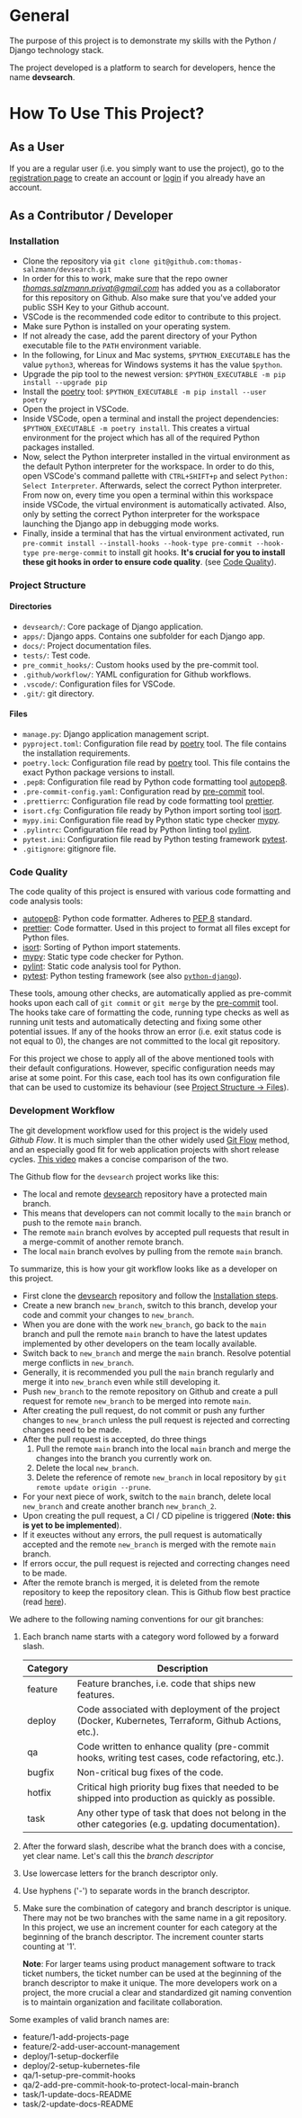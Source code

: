 # General

The purpose of this project is to demonstrate my skills with the Python / Django technology stack.

The project developed is a platform to search for developers, hence the name **devsearch**.

# How To Use This Project?

## As a User

If you are a regular user (i.e. you simply want to use the project), go to the [registration page]() to create an account or [login]() if you already have an account.

## As a Contributor / Developer

### Installation

- Clone the repository via `git clone git@github.com:thomas-salzmann/devsearch.git`
- In order for this to work, make sure that the repo owner *thomas.salzmann.privat@gmail.com* has added you as a collaborator for this repository on Github. Also make sure that you've added your public SSH Key to your Github account.
- VSCode is the recommended code editor to contribute to this project.
- Make sure Python is installed on your operating system.
- If not already the case, add the parent directory of your Python executable file to the `PATH` environment variable.
- In the following, for Linux and Mac systems, `$PYTHON_EXECUTABLE` has the value `python3`, whereas for Windows systems it has the value `$python`.
- Upgrade the pip tool to the newest version: `$PYTHON_EXECUTABLE -m pip install --upgrade pip`
- Install the [poetry](https://python-poetry.org/) tool: `$PYTHON_EXECUTABLE -m pip install --user poetry`
- Open the project in VSCode.
- Inside VSCode, open a terminal and install the project dependencies: `$PYTHON_EXECUTABLE -m poetry install`. This creates a virtual environment for the project which has all of the required Python packages installed.
- Now, select the Python interpreter installed in the virtual environment as the default Python interpreter for the workspace. In order to do this, open VSCode's command pallette with `CTRL+SHIFT+p` and select `Python: Select Interpreter`. Afterwards, select the correct Python interpreter. From now on, every time you open a terminal within this workspace inside VSCode, the virtual environment is automatically activated. Also, only by setting the correct Python interpreter for the workspace launching the Django app in debugging mode works.
- Finally, inside a terminal that has the virtual environment activated, run `pre-commit install --install-hooks --hook-type pre-commit --hook-type pre-merge-commit` to install git hooks. **It's crucial for you to install these git hooks in order to ensure code quality**. (see [Code Quality](#code-quality)).

### Project Structure

#### Directories

- `devsearch/`: Core package of Django application.
- `apps/`: Django apps. Contains one subfolder for each Django app.
- `docs/`: Project documentation files.
- `tests/`: Test code.
- `pre_commit_hooks/`: Custom hooks used by the pre-commit tool.
- `.github/workflow/`: YAML configuration for Github workflows.
- `.vscode/`: Configuration files for VSCode.
- `.git/`: git directory.

#### Files

- `manage.py`: Django application management script.
- `pyproject.toml`: Configuration file read by [poetry](https://python-poetry.org/) tool. The file contains the installation requirements.
- `poetry.lock`: Configuration file read by [poetry](https://python-poetry.org/) tool. This file contains the exact Python package versions to install.
- `.pep8`: Configuration file read by Python code formatting tool [autopep8](https://pypi.org/project/autopep8/).
- `.pre-commit-config.yaml`: Configuration read by [pre-commit](https://pre-commit.com/) tool.
- `.prettierrc`: Configuration file read by code formatting tool [prettier](https://prettier.io/).
- `isort.cfg`: Configuration file ready by Python import sorting tool [isort](https://pycqa.github.io/isort/).
- `mypy.ini`: Configuration file read by Python static type checker [mypy](https://mypy.readthedocs.io/en/stable/).
- `.pylintrc`: Configuration file read by Python linting tool [pylint](https://pypi.org/project/pylint/).
- `pytest.ini`: Configuration file read by Python testing framework [pytest](https://docs.pytest.org/en/8.2.x/).
- `.gitignore`: gitignore file.

### Code Quality

The code quality of this project is ensured with various code formatting and code analysis tools:

- [autopep8](https://pypi.org/project/autopep8/): Python code formatter. Adheres to [PEP 8](https://peps.python.org/pep-0008/) standard.
- [prettier](https://prettier.io/): Code formatter. Used in this project to format all files except for Python files.
- [isort](https://pycqa.github.io/isort/): Sorting of Python import statements.
- [mypy](https://mypy.readthedocs.io/en/stable/): Static type code checker for Python.
- [pylint](https://pypi.org/project/pylint/): Static code analysis tool for Python.
- [pytest](https://docs.pytest.org/en/8.2.x/): Python testing framework (see also [`python-django`](https://pytest-django.readthedocs.io/en/latest/)).

These tools, amoung other checks, are automatically applied as pre-commit hooks upon each call of `git commit` or `git merge` by the [pre-commit](https://pre-commit.com/) tool. The hooks take care of formatting the code, running type checks as well as running unit tests and automatically detecting and fixing some other potential issues. If any of the hooks throw an error (i.e. exit status code is not equal to 0), the changes are not committed to the local git repository.

For this project we chose to apply all of the above mentioned tools with their default configurations. However, specific configuration needs may arise at some point. For this case, each tool has its own configuration file that can be used to customize its behaviour (see [Project Structure -> Files](#files)).

### Development Workflow

The git development workflow used for this project is the widely used _Github Flow_. It is much simpler than the other widely used [Git Flow](https://nvie.com/posts/a-successful-git-branching-model/) method, and an especially good fit for web application projects with short release cycles. [This video](https://www.youtube.com/watch?v=hG_P6IRAjNQ&ab_channel=AlexHyett) makes a concise comparison of the two.

The Github flow for the `devsearch` project works like this:

- The local and remote [devsearch](https://github.com/thomas-salzmann/devsearch) repository have a protected main branch.
- This means that developers can not commit locally to the `main` branch or push to the remote `main` branch.
- The remote `main` branch evolves by accepted pull requests that result in a merge-commit of another remote branch.
- The local `main` branch evolves by pulling from the remote `main` branch.

To summarize, this is how your git workflow looks like as a developer on this project.

- First clone the [devsearch](https://github.com/thomas-salzmann/devsearch) repository and follow the [Installation steps](#installation).
- Create a new branch `new_branch`, switch to this branch, develop your code and commit your changes to `new_branch`.
- When you are done with the work `new_branch`, go back to the `main` branch and pull the remote `main` branch to have the latest updates implemented by other developers on the team locally available.
- Switch back to `new_branch` and merge the `main` branch. Resolve potential merge conflicts in `new_branch`.
- Generally, it is recommended you pull the `main` branch regularly and merge it into `new_branch` even while still developing it.
- Push `new_branch` to the remote repository on Github and create a pull request for remote `new_branch` to be merged into remote `main`.
- After creating the pull request, do not commit or push any further changes to `new_branch` unless the pull request is rejected and correcting changes need to be made.
- After the pull request is accepted, do three things
  1.  Pull the remote `main` branch into the local `main` branch and merge the changes into the branch you currently work on.
  2.  Delete the local `new_branch`.
  3.  Delete the reference of remote `new_branch` in local repository by `git remote update origin --prune`.
- For your next piece of work, switch to the `main` branch, delete local `new_branch` and create another branch `new_branch_2`.
- Upon creating the pull request, a CI / CD pipeline is triggered (**Note: this is yet to be implemented**).
- If it exeuctes without any errors, the pull request is automatically accepted and the remote `new_branch` is merged with the remote `main` branch.
- If errors occur, the pull request is rejected and correcting changes need to be made.
- After the remote branch is merged, it is deleted from the remote repository to keep the repository clean. This is Github flow best practice (read [here](https://docs.github.com/en/get-started/using-github/github-flow#delete-your-branch)).

We adhere to the following naming conventions for our git branches:

1. Each branch name starts with a category word followed by a forward slash.

   | Category | Description                                                                                           |
   | -------- | ----------------------------------------------------------------------------------------------------- |
   | feature  | Feature branches, i.e. code that ships new features.                                                  |
   | deploy   | Code associated with deployment of the project (Docker, Kubernetes, Terraform, Github Actions, etc.). |
   | qa       | Code written to enhance quality (pre-commit hooks, writing test cases, code refactoring, etc.).       |
   | bugfix   | Non-critical bug fixes of the code.                                                                   |
   | hotfix   | Critical high priority bug fixes that needed to be shipped into production as quickly as possible.    |
   | task     | Any other type of task that does not belong in the other categories (e.g. updating documentation).    |

2. After the forward slash, describe what the branch does with a concise, yet clear name. Let's call this the _branch descriptor_

3. Use lowercase letters for the branch descriptor only.

4. Use hyphens ('-') to separate words in the branch descriptor.

5. Make sure the combination of category and branch descriptor is unique. There may not be two branches with the same name in a git repository. In this project, we use an increment counter for each category at the beginning of the branch descriptor. The increment counter starts counting at '1'.

   **Note**: For larger teams using product management software to track ticket numbers, the ticket number can be used at the beginning of the branch descriptor to make it unique. The more developers work on a project, the more crucial a clear and standardized git naming convention is to maintain organization and facilitate collaboration.

Some examples of valid branch names are:

- feature/1-add-projects-page
- feature/2-add-user-account-management
- deploy/1-setup-dockerfile
- deploy/2-setup-kubernetes-file
- qa/1-setup-pre-commit-hooks
- qa/2-add-pre-commit-hook-to-protect-local-main-branch
- task/1-update-docs-README
- task/2-update-docs-README
